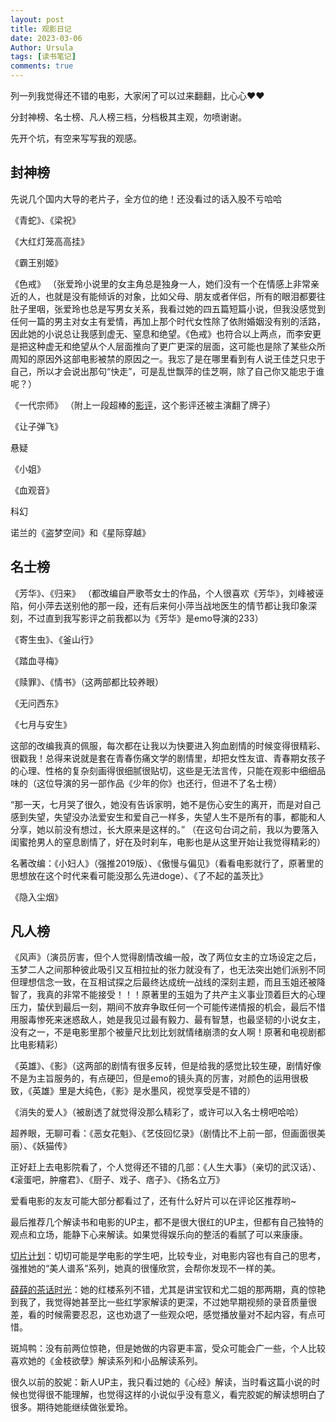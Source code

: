 ```yaml
---
layout: post
title: 观影日记
date: 2023-03-06
Author: Ursula 
tags: [读书笔记]
comments: true
--- 
```


列一列我觉得还不错的电影，大家闲了可以过来翻翻，比心心❤❤

分封神榜、名士榜、凡人榜三档，分档极其主观，勿喷谢谢。

先开个坑，有空来写写我的观感。

## 封神榜
先说几个国内大导的老片子，全方位的绝！还没看过的话入股不亏哈哈

《青蛇》、《梁祝》

《大红灯笼高高挂》

《霸王别姬》

《色戒》 （张爱玲小说里的女主角总是独身一人，她们没有一个在情感上非常亲近的人，也就是没有能倾诉的对象，比如父母、朋友或者伴侣，所有的眼泪都要往肚子里咽，张爱玲也总是写男女关系，我看过她的四五篇短篇小说，但我没感觉到任何一篇的男主对女主有爱情，再加上那个时代女性除了依附婚姻没有别的活路，因此她的小说总让我感到虚无、窒息和绝望。《色戒》也符合以上两点，而李安更是把这种虚无和绝望从个人层面推向了更广更深的层面，这可能也是除了某些众所周知的原因外这部电影被禁的原因之一。我忘了是在哪里看到有人说王佳芝只忠于自己，所以才会说出那句“快走”，可是乱世飘萍的佳芝啊，除了自己你又能忠于谁呢？）

《一代宗师》 （附上一段超棒的[影评](https://www.bilibili.com/video/BV1vP4y197rT/?spm_id_from=333.337.search-card.all.click)，这个影评还被主演翻了牌子）

《让子弹飞》

悬疑

《小姐》

《血观音》

科幻

诺兰的《盗梦空间》和《星际穿越》

## 名士榜

《芳华》、《归来》 （都改编自严歌苓女士的作品，个人很喜欢《芳华》，刘峰被诬陷，何小萍去送别他的那一段，还有后来何小萍当战地医生的情节都让我印象深刻，不过直到我写影评之前我都以为《芳华》是emo导演的233）

《寄生虫》、《釜山行》

《踏血寻梅》

《赎罪》、《情书》（这两部都比较养眼）

《无问西东》

《七月与安生》

这部的改编我真的佩服，每次都在让我以为快要进入狗血剧情的时候变得很精彩、很戳我！总得来说就是套在青春伤痛文学的剧情里，却把女性友谊、青春期女孩子的心理、性格的复杂刻画得很细腻很贴切，这些是无法言传，只能在观影中细细品味的（这位导演的另一部作品《少年的你》也还行，但进不了名士榜）

“那一天，七月哭了很久，她没有告诉家明，她不是伤心安生的离开，而是对自己感到失望，失望没办法爱安生和爱自己一样多，失望人生不是所有的事，都能和人分享，她以前没有想过，长大原来是这样的。” （在这句台词之前，我以为要落入闺蜜抢男人的窒息剧情了，好在及时刹车，电影也是从这里开始让我觉得精彩的）

名著改编：《小妇人》（强推2019版）、《傲慢与偏见》（看看电影就行了，原著里的思想放在这个时代来看可能没那么先进doge）、《了不起的盖茨比》

《隐入尘烟》

## 凡人榜
《风声》（演员厉害，但个人觉得剧情改编一般，改了两位女主的立场设定之后，玉梦二人之间那种彼此吸引又互相拉扯的张力就没有了，也无法突出她们派别不同但理想信念一致，在互相试探之后最终达成统一战线的深刻主题，而且玉姐还被降智了，我真的非常不能接受！！！原著里的玉姐为了共产主义事业顶着巨大的心理压力，蛰伏到最后一刻，期间不放弃争取任何一个可能传递情报的机会，最后不惜用服毒惨死来迷惑敌人，她是我见过最有毅力、最有智慧，也最坚韧的小说女主，没有之一，不是电影里那个被量尺比划比划就情绪崩溃的女人啊！原著和电视剧都比电影精彩）

《英雄》、《影》（这两部的剧情有很多反转，但是给我的感觉比较生硬，剧情好像不是为主旨服务的，有点硬凹，但是emo的镜头真的厉害，对颜色的运用很极致，《英雄》里是大纯色，《影》是水墨风，视觉享受是不错的）

《消失的爱人》（被剧透了就觉得没那么精彩了，或许可以入名士榜吧哈哈）

超养眼，无聊可看：《恶女花魁》、《艺伎回忆录》（剧情比不上前一部，但画面很美丽）、《妖猫传》

正好赶上去电影院看了，个人觉得还不错的几部：《人生大事》（亲切的武汉话）、《滚蛋吧，肿瘤君》、《厨子、戏子、痞子》、《扬名立万》

爱看电影的友友可能大部分都看过了，还有什么好片可以在评论区推荐哟~

最后推荐几个解读书和电影的UP主，都不是很大很红的UP主，但都有自己独特的观点和立场，能静下心来解读。如果觉得娱乐向的整活的看腻了可以来康康。

[切片计划](https://space.bilibili.com/624052719?spm_id_from=333.337.0.0)：切切可能是学电影的学生吧，比较专业，对电影内容也有自己的思考，强推她的“美人谱系”系列，她真的很懂欣赏，会帮你发现不一样的美。

[薛薛的茶话时光](https://space.bilibili.com/436438643?spm_id_from=333.337.0.0)：她的红楼系列不错，尤其是讲宝钗和尤二姐的那两期，真的惊艳到我了，我觉得她甚至比一些红学家解读的更深，不过她早期视频的录音质量很差，看的时候需要忍忍，这也劝退了一些观众吧，感觉播放量对不起内容，有点可惜。

斑鸠鸭：没有前两位惊艳，但是她做的内容更丰富，受众可能会广一些，个人比较喜欢她的《金枝欲孽》解读系列和小品解读系列。

很久以前的胶妮：新人UP主，我只看过她的《心经》解读，当时看这篇小说的时候也觉得很不能理解，也觉得这样的小说似乎没有意义，看完胶妮的解读想明白了很多。期待她能继续做张爱玲。
